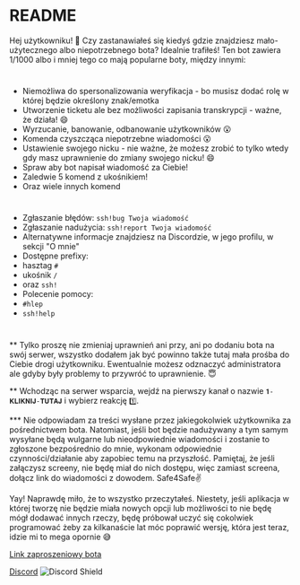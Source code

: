 # README

Hej użytkowniku! 👋
Czy zastanawiałeś się kiedyś gdzie znajdziesz mało-użytecznego albo niepotrzebnego bota? Idealnie trafiłeś!
Ten bot zawiera 1/1000 albo i mniej tego co mają popularne boty, między innymi:
#
* Niemożliwa do spersonalizowania weryfikacja - bo musisz dodać rolę w której będzie określony znak/emotka
* Utworzenie ticketu ale bez możliwości zapisania transkrypcji - ważne, że działa! 😄
* Wyrzucanie, banowanie, odbanowanie użytkowników 😮
* Komenda czyszcząca niepotrzebne wiadomości 😮
* Ustawienie swojego nicku - nie ważne, że możesz zrobić to tylko wtedy gdy masz uprawnienie do zmiany swojego nicku! 😄
* Spraw aby bot napisał wiadomość za Ciebie!
* Zaledwie 5 komend z ukośnikiem!
* Oraz wiele innych komend
#
* Zgłaszanie błędów: `ssh!bug Twoja wiadomość`
* Zgłaszanie nadużycia: `ssh!report Twoja wiadomość`
* Alternatywne informacje znajdziesz na Discordzie, w jego profilu, w sekcji "O mnie" 
* Dostępne prefixy:
* hasztag `#`
* ukośnik `/`
* oraz `ssh!`
* Polecenie pomocy:
* `#hlep`
* `ssh!help`
#
** Tylko proszę nie zmieniaj uprawnień ani przy, ani po dodaniu bota na swój serwer, wszystko dodałem jak być powinno także tutaj mała prośba do Ciebie drogi użytkowniku. Ewentualnie możesz odznaczyć administratora ale gdyby były problemy to przywróć to uprawnienie. 😇

** Wchodząc na serwer wsparcia, wejdź na pierwszy kanał o nazwie `𝟏-𝐊𝐋𝐈𝐊𝐍𝐈𝐉-𝐓𝐔𝐓𝐀𝐉` i wybierz reakcję `1️⃣`.

*** Nie odpowiadam za treści wysłane przez jakiegokolwiek użytkownika za pośrednictwem bota.
Natomiast, jeśli bot będzie nadużywany a tym samym wysyłane będą wulgarne lub nieodpowiednie wiadomości i zostanie to zgłoszone bezpośrednio do mnie, wykonam odpowiednie czynności/działanie aby zapobiec temu na przyszłość. Pamiętaj, że jeśli załączysz screeny, nie będę miał do nich dostępu, więc zamiast screena, dołącz link do wiadomości z dowodem. Safe4Safe✌

Yay! Naprawdę miło, że to wszystko przeczytałeś. Niestety, jeśli aplikacja w której tworzę nie będzie miała nowych opcji lub możliwości to nie będę mógł dodawać innych rzeczy, będę próbował uczyć się cokolwiek programować żeby za kilkanaście lat móc poprawić wersję, która jest teraz, idzie mi to mega opornie 😅

[Link zaproszeniowy bota](https://dsc.gg/apsik)

[Discord](https://discord.gg/4C3sHTSBeP) <img src="https://discordapp.com/api/guilds/723232457696083978/widget.png?style=shield" alt="Discord Shield"/>
